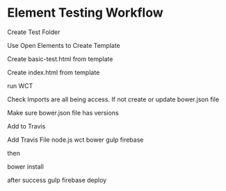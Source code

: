 # Element Testing Workflow

Create Test Folder

Use Open Elements to Create Template

Create basic-test.html from template

Create index.html from template

run WCT

Check Imports are all being access. If not create or update bower.json file

Make sure bower.json file has versions

Add to Travis

Add Travis File
  node.js
  wct
  bower
  gulp
  firebase
  
  then
  
  bower install
  
  after success
  gulp
  firebase deploy



